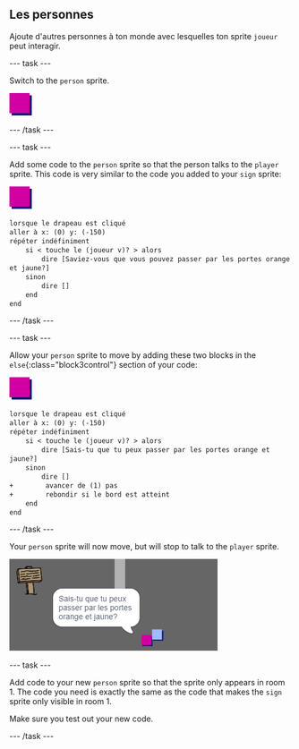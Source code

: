 ## Les personnes

Ajoute d'autres personnes à ton monde avec lesquelles ton sprite `joueur` peut interagir.

\--- task \---

Switch to the `person` sprite.

![Person sprite](images/person.png)

\--- /task \---

\--- task \---

Add some code to the `person` sprite so that the person talks to the `player` sprite. This code is very similar to the code you added to your `sign` sprite:

![personne](images/person.png)

```blocks3
lorsque le drapeau est cliqué
aller à x: (0) y: (-150)
répéter indéfiniment
    si < touche le (joueur v)? > alors
        dire [Saviez-vous que vous pouvez passer par les portes orange et jaune?]
    sinon
        dire []
    end
end
```

\--- /task \---

\--- task \---

Allow your `person` sprite to move by adding these two blocks in the `else`{:class="block3control"} section of your code:

![person](images/person.png)

```blocks3
lorsque le drapeau est cliqué 
aller à x: (0) y: (-150)
répéter indéfiniment
    si < touche le (joueur v)? > alors
        dire [Sais-tu que tu peux passer par les portes orange et jaune?]
    sinon
        dire []
+        avancer de (1) pas
+        rebondir si le bord est atteint
    end
end
```

\--- /task \---

Your `person` sprite will now move, but will stop to talk to the `player` sprite.

![screenshot](images/world-person-test.png)

\--- task \---

Add code to your new `person` sprite so that the sprite only appears in room 1. The code you need is exactly the same as the code that makes the `sign` sprite only visible in room 1.

Make sure you test out your new code.

\--- /task \---